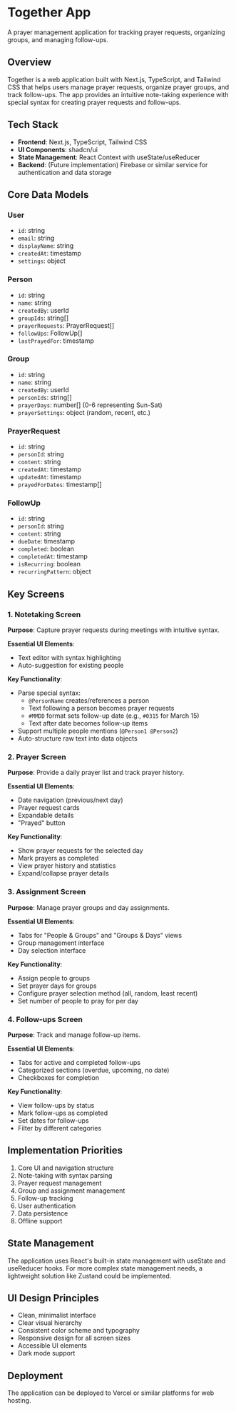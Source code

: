 # Together App

A prayer management application for tracking prayer requests, organizing groups, and managing follow-ups.

## Overview

Together is a web application built with Next.js, TypeScript, and Tailwind CSS that helps users manage prayer requests, organize prayer groups, and track follow-ups. The app provides an intuitive note-taking experience with special syntax for creating prayer requests and follow-ups.

## Tech Stack

- **Frontend**: Next.js, TypeScript, Tailwind CSS
- **UI Components**: shadcn/ui
- **State Management**: React Context with useState/useReducer
- **Backend**: (Future implementation) Firebase or similar service for authentication and data storage

## Core Data Models

### User
- `id`: string
- `email`: string
- `displayName`: string
- `createdAt`: timestamp
- `settings`: object

### Person
- `id`: string
- `name`: string
- `createdBy`: userId
- `groupIds`: string[]
- `prayerRequests`: PrayerRequest[]
- `followUps`: FollowUp[]
- `lastPrayedFor`: timestamp

### Group
- `id`: string
- `name`: string
- `createdBy`: userId
- `personIds`: string[]
- `prayerDays`: number[] (0-6 representing Sun-Sat)
- `prayerSettings`: object (random, recent, etc.)

### PrayerRequest
- `id`: string
- `personId`: string
- `content`: string
- `createdAt`: timestamp
- `updatedAt`: timestamp
- `prayedForDates`: timestamp[]

### FollowUp
- `id`: string
- `personId`: string
- `content`: string
- `dueDate`: timestamp
- `completed`: boolean
- `completedAt`: timestamp
- `isRecurring`: boolean
- `recurringPattern`: object

## Key Screens

### 1. Notetaking Screen

**Purpose**: Capture prayer requests during meetings with intuitive syntax.

**Essential UI Elements**:
- Text editor with syntax highlighting
- Auto-suggestion for existing people

**Key Functionality**:
- Parse special syntax:
  - `@PersonName` creates/references a person
  - Text following a person becomes prayer requests
  - `#MMDD` format sets follow-up date (e.g., `#0315` for March 15)
  - Text after date becomes follow-up items
- Support multiple people mentions (`@Person1 @Person2`)
- Auto-structure raw text into data objects

### 2. Prayer Screen

**Purpose**: Provide a daily prayer list and track prayer history.

**Essential UI Elements**:
- Date navigation (previous/next day)
- Prayer request cards
- Expandable details
- "Prayed" button

**Key Functionality**:
- Show prayer requests for the selected day
- Mark prayers as completed
- View prayer history and statistics
- Expand/collapse prayer details

### 3. Assignment Screen

**Purpose**: Manage prayer groups and day assignments.

**Essential UI Elements**:
- Tabs for "People & Groups" and "Groups & Days" views
- Group management interface
- Day selection interface

**Key Functionality**:
- Assign people to groups
- Set prayer days for groups
- Configure prayer selection method (all, random, least recent)
- Set number of people to pray for per day

### 4. Follow-ups Screen

**Purpose**: Track and manage follow-up items.

**Essential UI Elements**:
- Tabs for active and completed follow-ups
- Categorized sections (overdue, upcoming, no date)
- Checkboxes for completion

**Key Functionality**:
- View follow-ups by status
- Mark follow-ups as completed
- Set dates for follow-ups
- Filter by different categories

## Implementation Priorities

1. Core UI and navigation structure
2. Note-taking with syntax parsing
3. Prayer request management
4. Group and assignment management
5. Follow-up tracking
6. User authentication
7. Data persistence
8. Offline support

## State Management

The application uses React's built-in state management with useState and useReducer hooks. For more complex state management needs, a lightweight solution like Zustand could be implemented.

## UI Design Principles

- Clean, minimalist interface
- Clear visual hierarchy
- Consistent color scheme and typography
- Responsive design for all screen sizes
- Accessible UI elements
- Dark mode support

## Deployment

The application can be deployed to Vercel or similar platforms for web hosting.

